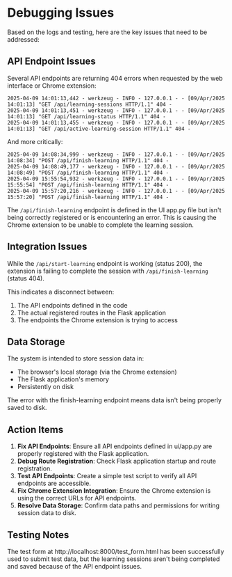 # Debugging Issues

Based on the logs and testing, here are the key issues that need to be addressed:

## API Endpoint Issues

Several API endpoints are returning 404 errors when requested by the web interface or Chrome extension:

```
2025-04-09 14:01:13,442 - werkzeug - INFO - 127.0.0.1 - - [09/Apr/2025 14:01:13] "GET /api/learning-sessions HTTP/1.1" 404 -
2025-04-09 14:01:13,451 - werkzeug - INFO - 127.0.0.1 - - [09/Apr/2025 14:01:13] "GET /api/learning-status HTTP/1.1" 404 -
2025-04-09 14:01:13,455 - werkzeug - INFO - 127.0.0.1 - - [09/Apr/2025 14:01:13] "GET /api/active-learning-session HTTP/1.1" 404 -
```

And more critically:

```
2025-04-09 14:08:34,999 - werkzeug - INFO - 127.0.0.1 - - [09/Apr/2025 14:08:34] "POST /api/finish-learning HTTP/1.1" 404 -
2025-04-09 14:08:49,177 - werkzeug - INFO - 127.0.0.1 - - [09/Apr/2025 14:08:49] "POST /api/finish-learning HTTP/1.1" 404 -
2025-04-09 15:55:54,932 - werkzeug - INFO - 127.0.0.1 - - [09/Apr/2025 15:55:54] "POST /api/finish-learning HTTP/1.1" 404 -
2025-04-09 15:57:20,216 - werkzeug - INFO - 127.0.0.1 - - [09/Apr/2025 15:57:20] "POST /api/finish-learning HTTP/1.1" 404 -
```

The `/api/finish-learning` endpoint is defined in the UI app.py file but isn't being correctly registered or is encountering an error. This is causing the Chrome extension to be unable to complete the learning session.

## Integration Issues

While the `/api/start-learning` endpoint is working (status 200), the extension is failing to complete the session with `/api/finish-learning` (status 404).

This indicates a disconnect between:
1. The API endpoints defined in the code
2. The actual registered routes in the Flask application
3. The endpoints the Chrome extension is trying to access

## Data Storage

The system is intended to store session data in:
- The browser's local storage (via the Chrome extension)
- The Flask application's memory
- Persistently on disk 

The error with the finish-learning endpoint means data isn't being properly saved to disk.

## Action Items

1. **Fix API Endpoints**: Ensure all API endpoints defined in ui/app.py are properly registered with the Flask application.
2. **Debug Route Registration**: Check Flask application startup and route registration.
3. **Test API Endpoints**: Create a simple test script to verify all API endpoints are accessible.
4. **Fix Chrome Extension Integration**: Ensure the Chrome extension is using the correct URLs for API endpoints.
5. **Resolve Data Storage**: Confirm data paths and permissions for writing session data to disk.

## Testing Notes

The test form at http://localhost:8000/test_form.html has been successfully used to submit test data, but the learning sessions aren't being completed and saved because of the API endpoint issues. 